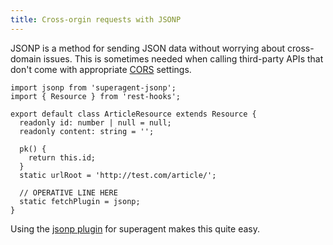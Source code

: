 ```yaml
---
title: Cross-orgin requests with JSONP
---
```


JSONP is a method for sending JSON data without worrying about cross-domain issues. This
is sometimes needed when calling third-party APIs that don't come with appropriate
[CORS](https://developer.mozilla.org/en-US/docs/Web/HTTP/CORS) settings.

```tsx
import jsonp from 'superagent-jsonp';
import { Resource } from 'rest-hooks';

export default class ArticleResource extends Resource {
  readonly id: number | null = null;
  readonly content: string = '';

  pk() {
    return this.id;
  }
  static urlRoot = 'http://test.com/article/';

  // OPERATIVE LINE HERE
  static fetchPlugin = jsonp;
}
```

Using the [jsonp plugin](https://www.npmjs.com/package/superagent-jsonp) for superagent makes this quite easy.
